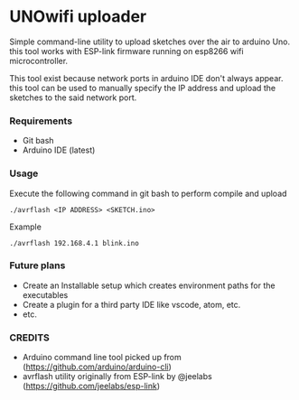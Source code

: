 UNOwifi uploader
================

 Simple command-line utility to upload sketches over the air to arduino Uno. this tool works with ESP-link firmware running on esp8266 wifi microcontroller.
 
 This tool exist because network ports in arduino IDE don't always appear. this tool can be used to manually specify the IP address and upload the sketches to the said network port.

### Requirements
 - Git bash
 - Arduino IDE (latest)

### Usage
 Execute the following command in git bash to perform compile and upload
```
./avrflash <IP ADDRESS> <SKETCH.ino>

```
 Example

```
./avrflash 192.168.4.1 blink.ino

```

### Future plans
 - Create an Installable setup which creates environment paths for the executables
 - Create a plugin for a third party IDE like vscode, atom, etc.
 - etc.
 
### CREDITS
 - Arduino command line tool picked up from (https://github.com/arduino/arduino-cli)
 - avrflash utility originally from ESP-link by @jeelabs (https://github.com/jeelabs/esp-link)

